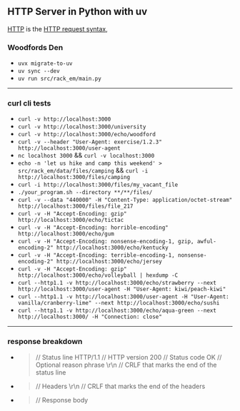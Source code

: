 ## HTTP Server in Python with uv

[HTTP](https://en.wikipedia.org/wiki/Hypertext_Transfer_Protocol) is the
[HTTP request syntax](https://www.w3.org/Protocols/rfc2616/rfc2616-sec5.html),

### Woodfords Den
 - ```uvx migrate-to-uv```
 - ```uv sync --dev``` 
 - ```uv run src/rack_em/main.py``` 

---

### curl cli tests
  - ```curl -v http://localhost:3000```
  - ```curl -v http://localhost:3000/university```
  - ```curl -v http://localhost:3000/echo/woodford```
  - ```curl -v --header "User-Agent: exercise/1.2.3" http://localhost:3000/user-agent```
  - ```nc localhost 3000``` && ```curl -v localhost:3000```
  - ```echo -n 'let us hike and camp this weekend' > src/rack_em/data/files/camping``` && 
    ```curl -i http://localhost:3000/files/camping```
  - ```curl -i http://localhost:3000/files/my_vacant_file```
  - ```./your_program.sh --directory **/**/files/```
  - ```curl -v --data "440000" -H "Content-Type: application/octet-stream" http://localhost:3000/files/file_217```
  - ```curl -v -H "Accept-Encoding: gzip" http://localhost:3000/echo/tictac```
  - ```curl -v -H "Accept-Encoding: horrible-encoding" http://localhost:3000/echo/gum```
  - ```curl -v -H "Accept-Encoding: nonsense-encoding-1, gzip, awful-encoding-2" http://localhost:3000/echo/kentucky```
  - ```curl -v -H "Accept-Encoding: terrible-encoding-1, nonsense-encoding-2" http://localhost:3000/echo/jersey```
  - ```curl -v -H "Accept-Encoding: gzip" http://localhost:3000/echo/volleyball | hexdump -C```
  - ```curl --http1.1 -v http://localhost:3000/echo/strawberry --next http://localhost:3000/user-agent -H "User-Agent: kiwi/peach-kiwi"```
  - ```curl --http1.1 -v http://localhost:3000/user-agent -H "User-Agent: vanilla/cranberry-lime" --next http://localhost:3000/echo/sushi```
  - ```curl --http1.1 -v http://localhost:3000/echo/aqua-green --next http://localhost:3000/ -H "Connection: close"```
---

### response breakdown
  - > // Status line
HTTP/1.1  // HTTP version
200       // Status code
OK        // Optional reason phrase
\r\n      // CRLF that marks the end of the status line

  - >// Headers
\r\n      // CRLF that marks the end of the headers

  - >// Response body
